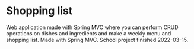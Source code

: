 # Shopping list
Web application made with Spring MVC where you can perform CRUD operations on dishes and ingredients and make a weekly menu and shopping list. Made with Spring MVC. School project finished 2022-03-15.
